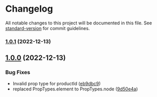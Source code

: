# Changelog

All notable changes to this project will be documented in this file. See [standard-version](https://github.com/conventional-changelog/standard-version) for commit guidelines.

### [1.0.1](https://github.com/evershopcommerce/evershop/compare/v1.0.0...v1.0.1) (2022-12-13)

## [1.0.0](https://github.com/evershopcommerce/evershop/compare/v1.3.4-alpha...v1.0.0) (2022-12-13)


### Bug Fixes

* Invalid prop type for productId ([eb9dbc9](https://github.com/evershopcommerce/evershop/commit/eb9dbc9261ac4c7d054c70fdd5a1cce041a61108))
* replaced PropTypes.element to PropTypes.node ([9d50e4a](https://github.com/evershopcommerce/evershop/commit/9d50e4a180c72f29384c3fc8c2e6e6982d802eee))
